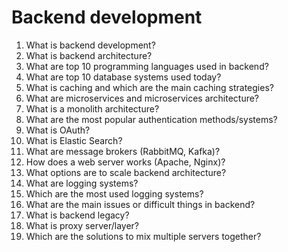 # Backend development

1. What is backend development?
2. What is backend architecture?
3. What are top 10 programming languages used in backend?
4. What are top 10 database systems used today?
5. What is caching and which are the main caching strategies?
6. What are microservices and microservices architecture?
7. What is a monolith architecture?
8. What are the most popular authentication methods/systems?
9. What is OAuth?
10. What is Elastic Search?
11. What are message brokers (RabbitMQ, Kafka)?
12. How does a web server works (Apache, Nginx)?
13. What options are to scale backend architecture?
14. What are logging systems?
15. Which are the most used logging systems?
16. What are the main issues or difficult things in backend?
17. What is backend legacy?
18. What is proxy server/layer?
19. Which are the solutions to mix multiple servers together?
